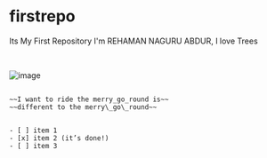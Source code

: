 # firstrepo
Its My First Repository
I'm REHAMAN NAGURU ABDUR, I love Trees

<br>

![image](https://user-images.githubusercontent.com/711743/96873062-bcb9ff00-1474-11eb-8594-07267b601db6.gif)

```

~~I want to ride the merry_go_round is~~
~~different to the merry\_go\_round~~


- [ ] item 1
- [x] item 2 (it’s done!)
- [ ] item 3
